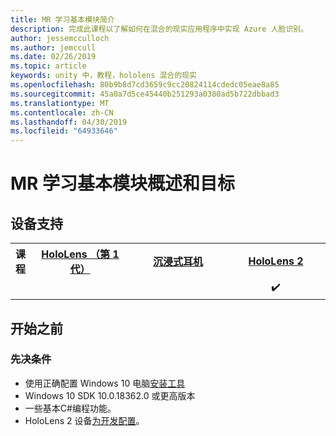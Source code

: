 ```yaml
---
title: MR 学习基本模块简介
description: 完成此课程以了解如何在混合的现实应用程序中实现 Azure 人脸识别。
author: jessemcculloch
ms.author: jemccull
ms.date: 02/26/2019
ms.topic: article
keywords: unity 中，教程，hololens 混合的现实
ms.openlocfilehash: 80b9b8d7cd3659c9cc20824114cdedc05eae8a85
ms.sourcegitcommit: 45a0a7d5ce45440b251293a0380ad5b722dbbad3
ms.translationtype: MT
ms.contentlocale: zh-CN
ms.lasthandoff: 04/30/2019
ms.locfileid: "64933646"
---
```

# <a name="mr-learning-base-module-overview--objectives"></a>MR 学习基本模块概述和目标

## <a name="device-support"></a>设备支持

<table>
<tr>
<th>课程</th><th style="width:150px"> <a href="hololens-hardware-details.md">HoloLens （第 1 代）</a></th><th style="width:150px"> <a href="immersive-headset-hardware-details.md">沉浸式耳机</a></th><th style="width:150px"> <a href="https://www.microsoft.com/en-us/hololens/hardware">HoloLens 2</a></th>
</tr><tr>
<td></td><td style="text-align: center;"> </td><td style="text-align: center;"> </td><td style="text-align: center;"> ✔️</td>
</tr>
</table>

## <a name="before-you-start"></a>开始之前

### <a name="prerequisites"></a>先决条件

* 使用正确配置 Windows 10 电脑[安装工具](install-the-tools.md)
* Windows 10 SDK 10.0.18362.0 或更高版本
* 一些基本C#编程功能。
* HoloLens 2 设备[为开发配置](using-visual-studio.md#enabling-developer-mode)。
